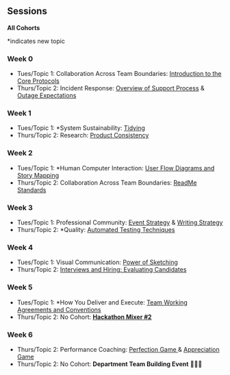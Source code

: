 ## Sessions
**All Cohorts**

*indicates new topic

### Week 0
* Tues/Topic 1: Collaboration Across Team Boundaries: [Introduction to the Core Protocols](../topics/intro_to_core_protocols.md)
* Thurs/Topic 2: Incident Response: [Overview of Support Process](../topics/support_process.md) & [Outage Expectations](../topics/outage_expectations.md)

### Week 1
* Tues/Topic 1: *System Sustainability: [Tidying](../topics/tidying.md)
* Thurs/Topic 2: Research: [Product Consistency](../topics/product_consistency.md)

### Week 2
* Tues/Topic 1: *Human Computer Interaction: [User Flow Diagrams and Story Mapping](../topics/userflow_and_story_mapping.md)
* Thurs/Topic 2: Collaboration Across Team Boundaries: [ReadMe Standards](../topics/standard_readme.md)

### Week 3
* Tues/Topic 1: Professional Community: [Event Strategy](../topics/event_strategy.md) & [Writing Strategy](../topics/writing_strategy.md)
* Thurs/Topic 2: *Quality: [Automated Testing Techniques](../topics/automated_testing_techniques.md)

### Week 4
* Tues/Topic 1: Visual Communication: [Power of Sketching](../topics/power_of_sketching.md)
* Thurs/Topic 2: [Interviews and Hiring: Evaluating Candidates](../topics/interview_and_hiring.md)

### Week 5
* Tues/Topic 1: *How You Deliver and Execute: [Team Working Agreements and Conventions](../topics/team_working_agreements.md)
* Thurs/Topic 2: No Cohort: **[Hackathon Mixer #2](https://sites.google.com/view/flipit-hackathon-2022/home#h.did2f8ei6u63)**

### Week 6
* Thurs/Topic 2: Performance Coaching: [Perfection Game ](../topics/perfection_game.md) & [Appreciation Game](../topics/appreciation_game.md)
* Thurs/Topic 2: No Cohort: **Department Team Building Event** 🎉🥳🎊
